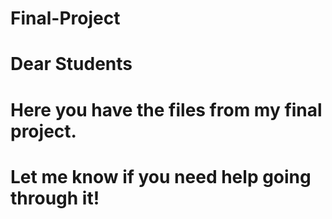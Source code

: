 # Final-Project

# Dear Students

# Here you have the files from my final project.

# Let me know if you need help going through it!
